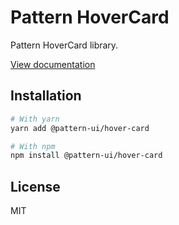 # Pattern HoverCard

Pattern HoverCard library.

[View documentation](https://pattern.icu/)

## Installation

```sh
# With yarn
yarn add @pattern-ui/hover-card

# With npm
npm install @pattern-ui/hover-card
```

## License

MIT
